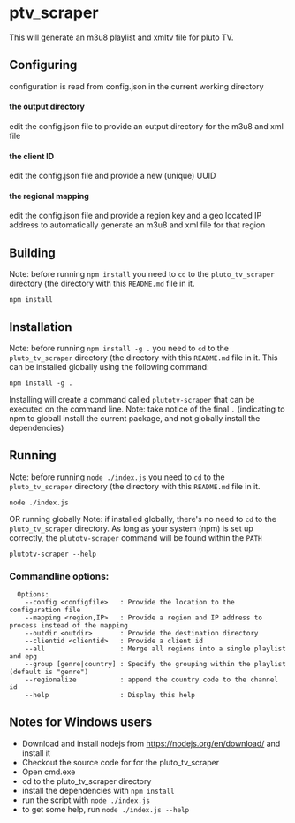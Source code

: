 # ptv_scraper
This will generate an m3u8 playlist and xmltv file for pluto TV.

## Configuring
configuration is read from config.json in the current working directory

#### the output directory
edit the config.json file to provide an output directory for the m3u8 and xml file
#### the client ID
edit the config.json file and provide a new (unique) UUID
#### the regional mapping
edit the config.json file and provide a region key and a geo located IP address to automatically generate an m3u8 and xml file for that region

## Building
Note: before running `npm install` you need to `cd` to the `pluto_tv_scraper` directory (the directory with this `README.md` file in it.
```
npm install
```

## Installation
Note: before running `npm install -g .` you need to `cd` to the `pluto_tv_scraper` directory (the directory with this `README.md` file in it.
This can be installed globally using the following command:
```
npm install -g .
```
Installing will create a command called `plutotv-scraper` that can be executed on the command line.
Note: take notice of the final `.` (indicating to npm to globall install the current package, and not globally install the dependencies)

## Running
Note: before running `node ./index.js` you need to `cd` to the `pluto_tv_scraper` directory (the directory with this `README.md` file in it.
```
node ./index.js
```

OR running globally
Note: if installed globally, there's no need to `cd` to the `pluto_tv_scraper` directory. As long as your system (npm) is set up correctly, the `plutotv-scraper` command will be found within the `PATH`
```
plutotv-scraper --help
```

### Commandline options:
```
  Options:
    --config <configfile>   : Provide the location to the configuration file
    --mapping <region,IP>   : Provide a region and IP address to process instead of the mapping
    --outdir <outdir>       : Provide the destination directory
    --clientid <clientid>   : Provide a client id
    --all                   : Merge all regions into a single playlist and epg
    --group [genre|country] : Specify the grouping within the playlist (default is "genre")
    --regionalize           : append the country code to the channel id
    --help                  : Display this help
```

## Notes for Windows users
- Download and install nodejs from https://nodejs.org/en/download/ and install it
- Checkout the source code for for the pluto_tv_scraper
- Open cmd.exe
- cd to the pluto_tv_scraper directory
- install the dependencies with `npm install`
- run the script with `node ./index.js`
- to get some help, run `node ./index.js --help`

